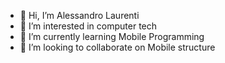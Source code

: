 - 👋 Hi, I’m Alessandro Laurenti
- 👀 I’m interested in computer tech
- 🌱 I’m currently learning Mobile Programming
- 💞️ I’m looking to collaborate on Mobile structure


<!---
alaurentibreSoftware/alaurentibreSoftware is a ✨ special ✨ repository because its `README.md` (this file) appears on your GitHub profile.
You can click the Preview link to take a look at your changes.
--->
